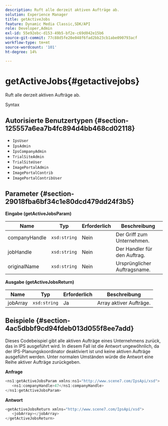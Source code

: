 ```yaml
---
description: Ruft alle derzeit aktiven Aufträge ab.
solution: Experience Manager
title: getActiveJobs
feature: Dynamic Media Classic,SDK/API
role: Developer,Admin
exl-id: 55e92ebc-d153-49b5-bf2e-c69d042e15b6
source-git-commit: 77c88d5fe20e048f6fad2bb23cb1abe090793acf
workflow-type: tm+mt
source-wordcount: '101'
ht-degree: 14%

---
```


# getActiveJobs{#getactivejobs}

Ruft alle derzeit aktiven Aufträge ab.

Syntax

## Autorisierte Benutzertypen {#section-125557a6ea7b4fc894d4bb468cd02118}

* `IpsUser`
* `IpsAdmin`
* `IpsCompanyAdmin`
* `TrialSiteAdmin`
* `TrialSiteUser`
* `ImagePortalAdmin`
* `ImagePortalContrib`
* `ImagePortalContribUser`

## Parameter {#section-29018fba6bf34c1e80dcd479dd24f3b5}

**Eingabe (getActiveJobsParam)**

| Name | Typ | Erforderlich | Beschreibung |
|---|---|---|---|
| companyHandle | `xsd:string` | Nein | Der Griff zum Unternehmen. |
| jobHandle | `xsd:string` | Nein | Der Handler für den Auftrag. |
| originalName | `xsd:string` | Nein | Ursprünglicher Auftragsname. |

**Ausgabe (getActiveJobsReturn)**

| Name | Typ | Erforderlich | Beschreibung |
|---|---|---|---|
| jobArray | `xsd:string` | Ja | Array aktiver Aufträge. |

## Beispiele {#section-4ac5dbbf9cd94fdeb013d055f8ee7add}

Dieses Codebeispiel gibt alle aktiven Aufträge eines Unternehmens zurück, das in IPS ausgeführt wird. In diesem Fall ist die Antwort ungewöhnlich, da der IPS-Planungskoordinator deaktiviert ist und keine aktiven Aufträge ausgeführt werden. Unter normalen Umständen würde die Antwort eine Reihe aktiver Aufträge zurückgeben.

**Anfrage**

```java
<ns1:getActiveJobsParam xmlns:ns1="http://www.scene7.com/IpsApi/xsd">
   <ns1:companyHandle>47</ns1:companyHandle>
</ns1:getActiveJobsParam>
```

**Antwort**

```java
<getActiveJobsReturn xmlns="http://www.scene7.com/IpsApi/xsd">
   <jobArray></jobArray>
</getActiveJobsReturn>
```
